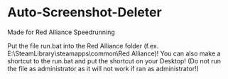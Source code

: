 # Auto-Screenshot-Deleter
Made for Red Alliance Speedrunning

Put the file run.bat into the Red Alliance folder (f.ex. E:\SteamLibrary\steamapps\common\Red Alliance)! You can also make a shortcut to the run.bat and put the shortcut on your Desktop! (Do not run the file as administrator as it will not work if ran as administrator!)

